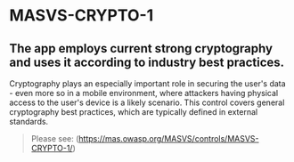 # MASVS-CRYPTO-1

## The app employs current strong cryptography and uses it according to industry best practices.

Cryptography plays an especially important role in securing the user's data - even more so in a mobile environment, where attackers having physical access to the user's device is a likely scenario. This control covers general cryptography best practices, which are typically defined in external standards.

> Please see: (https://mas.owasp.org/MASVS/controls/MASVS-CRYPTO-1/)